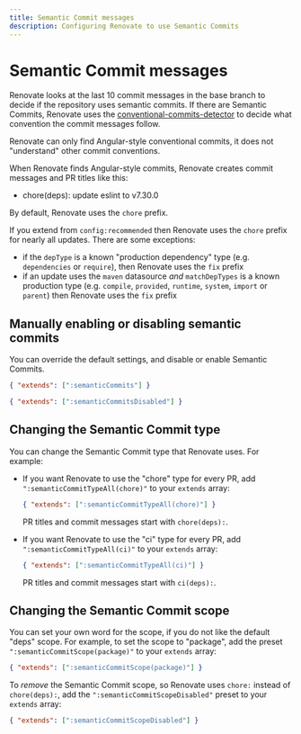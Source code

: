 ```yaml
---
title: Semantic Commit messages
description: Configuring Renovate to use Semantic Commits
---
```


# Semantic Commit messages

Renovate looks at the last 10 commit messages in the base branch to decide if the repository uses semantic commits.
If there are Semantic Commits, Renovate uses the [conventional-commits-detector](https://github.com/conventional-changelog/conventional-commits-detector) to decide what convention the commit messages follow.

Renovate can only find Angular-style conventional commits, it does not "understand" other commit conventions.

When Renovate finds Angular-style commits, Renovate creates commit messages and PR titles like this:

- chore(deps): update eslint to v7.30.0

By default, Renovate uses the `chore` prefix.

If you extend from `config:recommended` then Renovate uses the `chore` prefix for nearly all updates.
There are some exceptions:

- if the `depType` is a known "production dependency" type (e.g. `dependencies` or `require`), then Renovate uses the `fix` prefix
- if an update uses the `maven` datasource _and_ `matchDepTypes` is a known production type (e.g. `compile`, `provided`, `runtime`, `system`, `import` or `parent`) then Renovate uses the `fix` prefix

## Manually enabling or disabling semantic commits

You can override the default settings, and disable or enable Semantic Commits.

```json title="If you want Renovate to use Semantic Commits"
{ "extends": [":semanticCommits"] }
```

```json title="If you want Renovate to stop using Semantic Commits"
{ "extends": [":semanticCommitsDisabled"] }
```

## Changing the Semantic Commit type

You can change the Semantic Commit type that Renovate uses.
For example:

- If you want Renovate to use the "chore" type for every PR, add `":semanticCommitTypeAll(chore)"` to your `extends` array:

  ```json
  { "extends": [":semanticCommitTypeAll(chore)"] }
  ```

  PR titles and commit messages start with `chore(deps):`.

- If you want Renovate to use the "ci" type for every PR, add `":semanticCommitTypeAll(ci)"` to your `extends` array:

  ```json
  { "extends": [":semanticCommitTypeAll(ci)"] }
  ```

  PR titles and commit messages start with `ci(deps):`.

## Changing the Semantic Commit scope

You can set your own word for the scope, if you do not like the default "deps" scope.
For example, to set the scope to "package", add the preset `":semanticCommitScope(package)"` to your `extends` array:

```json
{ "extends": [":semanticCommitScope(package)"] }
```

To _remove_ the Semantic Commit scope, so Renovate uses `chore:` instead of `chore(deps):`, add the `":semanticCommitScopeDisabled"` preset to your `extends` array:

```json
{ "extends": [":semanticCommitScopeDisabled"] }
```
